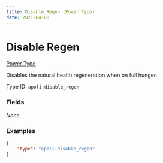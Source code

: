 ```yaml
---
title: Disable Regen (Power Type)
date: 2021-04-08
---
```


# Disable Regen

[Power Type](../power_types.md)

Disables the natural health regeneration when on full hunger.

Type ID: `apoli:disable_regen`


### Fields

_None._



### Examples

```json
{
    "type": "apoli:disable_regen"
}
```
